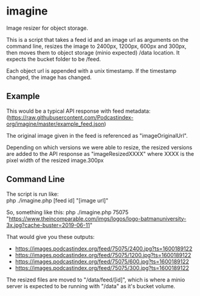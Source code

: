 # imagine
Image resizer for object storage.

This is a script that takes a feed id and an image url as arguments on the command line, resizes the image to 2400px, 1200px, 600px and 300px, then moves them to object storage (minio expected) /data location.  It expects the bucket folder to be /feed.

Each object url is appended with a unix timestamp. If the timestamp changed, the image has changed.


## Example

This would be a typical API response with feed metadata:  (https://raw.githubusercontent.com/Podcastindex-org/imagine/master/example_feed.json)

The original image given in the feed is referenced as "imageOriginalUrl".

Depending on which versions we were able to resize, the resized versions are added to the API response as "imageResizedXXXX" where XXXX is the pixel width of the resized image.300px


## Command Line

The script is run like:  
    php ./imagine.php [feed id] "[image url]"

So, something like this:
    php ./imagine.php 75075 "https://www.theincomparable.com/imgs/logos/logo-batmanuniversity-3x.jpg?cache-buster=2019-06-11"

That would give you these outputs:

- https://images.podcastindex.org/feed/75075/2400.jpg?ts=1600189122
- https://images.podcastindex.org/feed/75075/1200.jpg?ts=1600189122
- https://images.podcastindex.org/feed/75075/600.jpg?ts=1600189122
- https://images.podcastindex.org/feed/75075/300.jpg?ts=1600189122

The resized files are moved to "/data/feed/[id]", which is where a minio server is expected to be running with "/data" as it's bucket volume.
